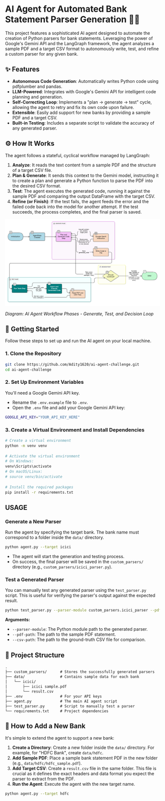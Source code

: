 # AI Agent for Automated Bank Statement Parser Generation 🤖📄

This project features a sophisticated AI agent designed to automate the creation of Python parsers for bank statements. Leveraging the power of Google's Gemini API and the LangGraph framework, the agent analyzes a sample PDF and a target CSV format to autonomously write, test, and refine a custom parser for any given bank.

## ✨ Features

- **Autonomous Code Generation**: Automatically writes Python code using pdfplumber and pandas.
- **LLM-Powered**: Integrates with Google's Gemini API for intelligent code planning and generation.
- **Self-Correcting Loop**: Implements a "plan -> generate -> test" cycle, allowing the agent to retry and fix its own code upon failure.
- **Extensible**: Easily add support for new banks by providing a sample PDF and a target CSV.
- **Built-in Testing**: Includes a separate script to validate the accuracy of any generated parser.

## ⚙️ How It Works

The agent follows a stateful, cyclical workflow managed by LangGraph:

1. **Analyze**: It reads the text content from a sample PDF and the structure of a target CSV file.
2. **Plan & Generate**: It sends this context to the Gemini model, instructing it to create a plan and generate a Python function to parse the PDF into the desired CSV format.
3. **Test**: The agent executes the generated code, running it against the sample PDF and comparing the output DataFrame with the target CSV.
4. **Refine (or Finish)**: If the test fails, the agent feeds the error and the failed code back into the model for another attempt. If the test succeeds, the process completes, and the final parser is saved.

![AI Agent Workflow Diagram](https://github.com/Adity1620/ai-agent-challenge/blob/main/Karbon_ai_challenge(agent%20workflow).png)

_Diagram: AI Agent Workflow Phases - Generate, Test, and Decision Loop_

## 🚀 Getting Started

Follow these steps to set up and run the AI agent on your local machine.

### 1. Clone the Repository

```bash
git clone https://github.com/Adity1620/ai-agent-challenge.git
cd ai-agent-challenge
```

### 2. Set Up Environment Variables

You'll need a Google Gemini API key.

- Rename the `.env.example` file to `.env`.
- Open the `.env` file and add your Google Gemini API key:

```bash
GOOGLE_API_KEY="YOUR_API_KEY_HERE"
```

### 3. Create a Virtual Environment and Install Dependencies

```bash
# Create a virtual environment
python -m venv venv

# Activate the virtual environment
# On Windows:
venv\Scripts\activate
# On macOS/Linux:
# source venv/bin/activate

# Install the required packages
pip install -r requirements.txt
```

## USAGE

### Generate a New Parser

Run the agent by specifying the target bank. The bank name must correspond to a folder inside the `data/` directory.

```bash
python agent.py --target icici
```

- The agent will start the generation and testing process.
- On success, the final parser will be saved in the `custom_parsers/` directory (e.g., `custom_parsers/icici_parser.py`).

### Test a Generated Parser

You can manually test any generated parser using the `test_parser.py` script. This is useful for verifying the parser's output against the expected result.

```bash
python test_parser.py --parser-module custom_parsers.icici_parser --pdf-path data/icici/"icici sample.pdf" --csv-path data/icici/result.csv
```

**Arguments:**

- `--parser-module`: The Python module path to the generated parser.
- `--pdf-path`: The path to the sample PDF statement.
- `--csv-path`: The path to the ground-truth CSV file for comparison.

## 📂 Project Structure

```
.
├── custom_parsers/      # Stores the successfully generated parsers
├── data/                # Contains sample data for each bank
│   └── icici/
│       ├── icici sample.pdf
│       └── result.csv
├── .env                 # For your API keys
├── agent.py             # The main AI agent script
├── test_parser.py       # Script to manually test a parser
└── requirements.txt     # Project dependencies
```

## 🏦 How to Add a New Bank

It's simple to extend the agent to support a new bank:

1. **Create a Directory**: Create a new folder inside the `data/` directory. For example, for "HDFC Bank", create `data/hdfc`.
2. **Add Sample PDF**: Place a sample bank statement PDF in the new folder (e.g., `data/hdfc/hdfc_sample.pdf`).
3. **Add Target CSV**: Create a `result.csv` file in the same folder. This file is crucial as it defines the exact headers and data format you expect the parser to extract from the PDF.
4. **Run the Agent**: Execute the agent with the new target name.

```bash
python agent.py --target hdfc
```
